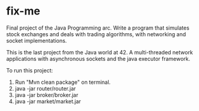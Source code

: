 # fix-me
Final project of the Java Programming arc. Write a program that simulates stock exchanges and deals with trading algorithms, with networking and socket implementations.

This is the last project from the Java world at 42. A multi-threaded network applications with asynchronous sockets and the java executor
framework.


To run this project: 

1. Run "Mvn clean package" on terminal.
2. java -jar router/router.jar
3. java -jar broker/broker.jar
4. java -jar market/market.jar

